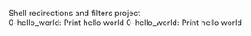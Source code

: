 Shell redirections and filters project   
0-hello_world: Print hello world
0-hello_world: Print hello world


